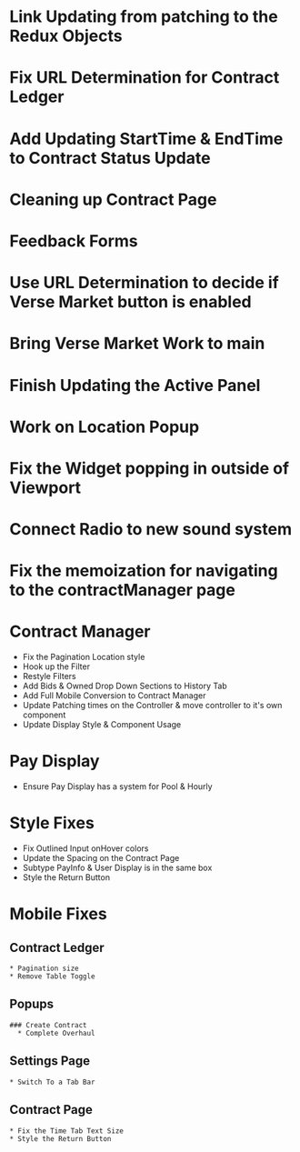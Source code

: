# Link Updating from patching to the Redux Objects

# Fix URL Determination for Contract Ledger

# Add Updating StartTime & EndTime to Contract Status Update

# Cleaning up Contract Page

# Feedback Forms

# Use URL Determination to decide if Verse Market button is enabled

# Bring Verse Market Work to main

# Finish Updating the Active Panel

# Work on Location Popup

# Fix the Widget popping in outside of Viewport

# Connect Radio to new sound system

# Fix the memoization for navigating to the contractManager page

# Contract Manager
  * Fix the Pagination Location style
  * Hook up the Filter
  * Restyle Filters
  * Add Bids & Owned Drop Down Sections to History Tab
  * Add Full Mobile Conversion to Contract Manager
  * Update Patching times on the Controller & move controller to it's own component
  * Update Display Style & Component Usage

# Pay Display
  * Ensure Pay Display has a system for Pool & Hourly

# Style Fixes
* Fix Outlined Input onHover colors
* Update the Spacing on the Contract Page
* Subtype PayInfo & User Display is in the same box
* Style the Return Button

# Mobile Fixes
  ## Contract Ledger
    * Pagination size
    * Remove Table Toggle
  ## Popups
    ### Create Contract
      * Complete Overhaul
  ## Settings Page
    * Switch To a Tab Bar
  ## Contract Page
    * Fix the Time Tab Text Size
    * Style the Return Button
